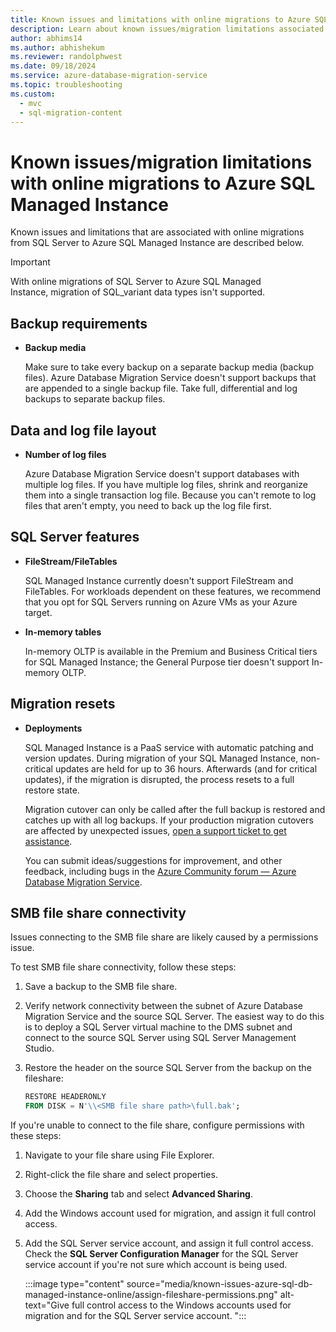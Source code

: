 ```yaml
---
title: Known issues and limitations with online migrations to Azure SQL Managed Instance
description: Learn about known issues/migration limitations associated with online migrations to Azure SQL Managed Instance.
author: abhims14
ms.author: abhishekum
ms.reviewer: randolphwest
ms.date: 09/18/2024
ms.service: azure-database-migration-service
ms.topic: troubleshooting
ms.custom:
  - mvc
  - sql-migration-content
---
```


# Known issues/migration limitations with online migrations to Azure SQL Managed Instance

Known issues and limitations that are associated with online migrations from SQL Server to Azure SQL Managed Instance are described below.

> [!IMPORTANT]  
> With online migrations of SQL Server to Azure SQL Managed Instance, migration of SQL_variant data types isn't supported.

## Backup requirements

- **Backup media**

  Make sure to take every backup on a separate backup media (backup files). Azure Database Migration Service doesn't support backups that are appended to a single backup file. Take full, differential and log backups to separate backup files.

## Data and log file layout

- **Number of log files**

  Azure Database Migration Service doesn't support databases with multiple log files. If you have multiple log files, shrink and reorganize them into a single transaction log file. Because you can't remote to log files that aren't empty, you need to back up the log file first.

## SQL Server features

- **FileStream/FileTables**

  SQL Managed Instance currently doesn't support FileStream and FileTables. For workloads dependent on these features, we recommend that you opt for SQL Servers running on Azure VMs as your Azure target.

- **In-memory tables**

  In-memory OLTP is available in the Premium and Business Critical tiers for SQL Managed Instance; the General Purpose tier doesn't support In-memory OLTP.

## Migration resets

- **Deployments**

  SQL Managed Instance is a PaaS service with automatic patching and version updates. During migration of your SQL Managed Instance, non-critical updates are held for up to 36 hours. Afterwards (and for critical updates), if the migration is disrupted, the process resets to a full restore state.

  Migration cutover can only be called after the full backup is restored and catches up with all log backups. If your production migration cutovers are affected by unexpected issues, [open a support ticket to get assistance](https://azure.microsoft.com/support/create-ticket/).

  You can submit ideas/suggestions for improvement, and other feedback, including bugs in the [Azure Community forum — Azure Database Migration Service](https://feedback.azure.com/d365community/forum/2dd7eb75-ef24-ec11-b6e6-000d3a4f0da0).

## SMB file share connectivity

Issues connecting to the SMB file share are likely caused by a permissions issue.

To test SMB file share connectivity, follow these steps:

1. Save a backup to the SMB file share.

1. Verify network connectivity between the subnet of Azure Database Migration Service and the source SQL Server. The easiest way to do this is to deploy a SQL Server virtual machine to the DMS subnet and connect to the source SQL Server using SQL Server Management Studio.

1. Restore the header on the source SQL Server from the backup on the fileshare:

   ```sql
   RESTORE HEADERONLY
   FROM DISK = N'\\<SMB file share path>\full.bak';
   ```

If you're unable to connect to the file share, configure permissions with these steps:

1. Navigate to your file share using File Explorer.

1. Right-click the file share and select properties.

1. Choose the **Sharing** tab and select **Advanced Sharing**.

1. Add the Windows account used for migration, and assign it full control access.

1. Add the SQL Server service account, and assign it full control access. Check the **SQL Server Configuration Manager** for the SQL Server service account if you're not sure which account is being used.

   :::image type="content" source="media/known-issues-azure-sql-db-managed-instance-online/assign-fileshare-permissions.png" alt-text="Give full control access to the Windows accounts used for migration and for the SQL Server service account. ":::
